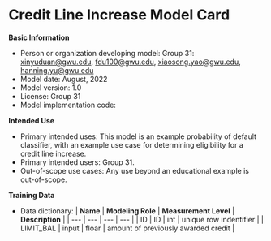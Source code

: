 # Credit Line Increase Model Card

**Basic Information**
 - Person or organization developing model: Group 31: xinyuduan@gwu.edu, fdu100@gwu.edu, xiaosong.yao@gwu.edu, hanning.yu@gwu.edu
 - Model date: August, 2022
 - Model version: 1.0
 - License: Group 31
 - Model implementation code: 

**Intended Use**
 - Primary intended uses: This model is an example probability of default classifier, with an example use case for determining eligibility for a credit line increase.
 - Primary intended users: Group 31.
 - Out-of-scope use cases: Any use beyond an educational example is out-of-scope.

**Training Data**
 - Data dictionary:
| **Name**     | **Modeling Role** | **Measurement Level** | **Description** |
| ---          | ---               |  ---                  |  ---            | 
| ID           | ID                |  int                  | unique row indentifier |
| LIMIT_BAL    | input             |   floar               | amount of previously awarded credit |
